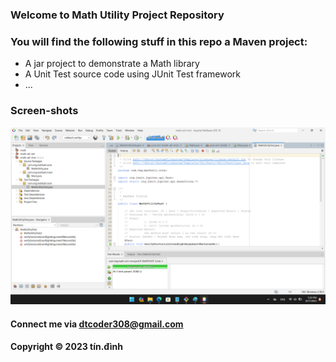 ### Welcome to Math Utility Project Repository

### You will find the following stuff in this repo a Maven project:

* A jar project to demonstrate a Math library
* A Unit Test source code using JUnit Test framework
* ...

### Screen-shots
![Source-code-JUnit](https://github.com/tindinh00/math-util-mvn/blob/main/Screenshoots/Source-code-JUnit.png)

#### Connect me via dtcoder308@gmail.com

#### Copyright &#169; 2023 tín.đình


